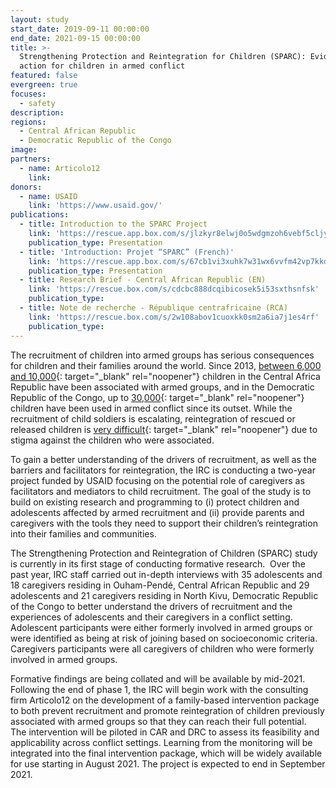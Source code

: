 ```yaml
---
layout: study
start_date: 2019-09-11 00:00:00
end_date: 2021-09-15 00:00:00
title: >-
  Strengthening Protection and Reintegration for Children (SPARC): Evidence and
  action for children in armed conflict
featured: false
evergreen: true
focuses:
  - safety
description:
regions:
  - Central African Republic
  - Democratic Republic of the Congo
image:
partners:
  - name: Articolo12
    link:
donors:
  - name: USAID
    link: 'https://www.usaid.gov/'
publications:
  - title: Introduction to the SPARC Project
    link: 'https://rescue.app.box.com/s/jlzkyr8elwj0o5wdgmzoh6vebf5cljyq'
    publication_type: Presentation
  - title: 'Introduction: Projet “SPARC” (French)'
    link: 'https://rescue.app.box.com/s/67cb1vi3xuhk7w31wx6vvfm42vp7kkdx'
    publication_type: Presentation
  - title: Research Brief - Central African Republic (EN)
    link: 'https://rescue.box.com/s/cdcbc888dcqibicosek5i53sxthsnfsk'
    publication_type:
  - title: Note de recherche - République centrafricaine (RCA)
    link: 'https://rescue.box.com/s/2w108abov1cuoxkk0sm2a6ia7j1es4rf'
    publication_type:
---
```


The recruitment of children into armed groups has serious consequences for children and their families around the world. Since 2013, [between 6,000 and 10,000](https://www.unicef.org/policyanalysis/media_83024.html){: target="_blank" rel="noopener"} children in the Central Africa Republic have been associated with armed groups, and in the Democratic Republic of the Congo, up to [30,000](https://www.hrw.org/news/2012/03/12/child-soldiers-worldwide){: target="_blank" rel="noopener"} children have been used in armed conflict since its outset. While the recruitment of child soldiers is escalating, reintegration of rescued or released children is [very difficult](https://pulitzercenter.org/reporting/child-soldiers-central-african-republic-rise){: target="_blank" rel="noopener"} due to stigma against the children who were associated.&nbsp;

To gain a better understanding of the drivers of recruitment, as well as the barriers and facilitators for reintegration, the IRC is conducting a two-year project funded by USAID focusing on the potential role of caregivers as facilitators and mediators to child recruitment. The goal of the study is to build on existing research and programming to (i) protect children and adolescents affected by armed recruitment and (ii) provide parents and caregivers with the tools they need to support their children’s reintegration into their families and communities. &nbsp;&nbsp;&nbsp;

The Strengthening Protection and Reintegration of Children (SPARC) study is currently in its first stage of conducting formative research.&nbsp; Over the past year, IRC staff carried out in-depth interviews with 35 adolescents and 18 caregivers residing in Ouham-Pendé, Central African Republic and 29 adolescents and 21 caregivers residing in North Kivu, Democratic Republic of the Congo to better understand the drivers of recruitment and the experiences of adolescents and their caregivers in a conflict setting.&nbsp; Adolescent participants were either formerly involved in armed groups or were identified as being at risk of joining based on socioeconomic criteria. Caregivers participants were all caregivers of children who were formerly involved in armed groups.

Formative findings are being collated and will be available by mid-2021. Following the end of phase 1, the IRC will begin work with the consulting firm Articolo12 on the development of a family-based intervention package to both prevent recruitment and promote reintegration of children previously associated with armed groups so that they can reach their full potential.&nbsp; The intervention will be piloted in CAR and DRC to assess its feasibility and applicability across conflict settings. Learning from the monitoring will be integrated into the final intervention package, which will be widely available for use starting in August 2021. The project is expected to end in September 2021.&nbsp;

&nbsp;
